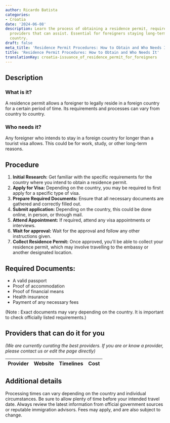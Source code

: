 ```yaml
---
author: Ricardo Batista
categories:
- Croatia
date: '2024-06-08'
description: Learn the process of obtaining a residence permit, requirements, and
  providers that can assist. Essential for foreigners staying long-term in a foreign
  country.
draft: false
meta_title: 'Residence Permit Procedures: How to Obtain and Who Needs It'
title: 'Residence Permit Procedures: How to Obtain and Who Needs It'
translationKey: croatia-issuance_of_residence_permit_for_foreigners
---
```



## Description
### What is it?
A residence permit allows a foreigner to legally reside in a foreign country for a certain period of time. Its requirements and processes can vary from country to country.

### Who needs it?
Any foreigner who intends to stay in a foreign country for longer than a tourist visa allows. This could be for work, study, or other long-term reasons.

## Procedure
1. **Initial Research:** Get familiar with the specific requirements for the country where you intend to obtain a residence permit.
2. **Apply for Visa:** Depending on the country, you may be required to first apply for a specific type of visa.
3. **Prepare Required Documents:** Ensure that all necessary documents are gathered and correctly filled out.
4. **Submit application:** Depending on the country, this could be done online, in person, or through mail.
5. **Attend Appointment:** If required, attend any visa appointments or interviews.
6. **Wait for approval:** Wait for the approval and follow any other instructions given.
7. **Collect Residence Permit:** Once approved, you'll be able to collect your residence permit, which may involve travelling to the embassy or another designated location.

## Required Documents:
- A valid passport
- Proof of accommodation
- Proof of financial means
- Health insurance
- Payment of any necessary fees

(Note : Exact documents may vary depending on the country. It is important to check officially listed requirements.)

## Providers that can do it for you

_(We are currently curating the best providers. If you are or know a provider, please contact us or edit the page directly)_

| Provider        |     Website     |     Timelines    |       Cost      |
| --------------- | --------------- |  :-------------: | :-------------: |

## Additional details

Processing times can vary depending on the country and individual circumstances. Be sure to allow plenty of time before your intended travel date. Always review the latest information from official government sources or reputable immigration advisors. Fees may apply, and are also subject to change.
